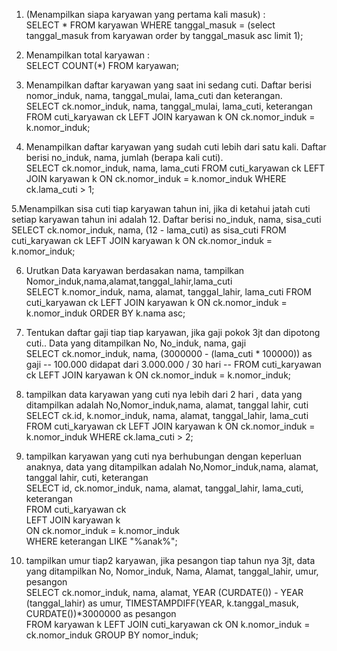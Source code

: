 1. (Menampilkan siapa karyawan yang pertama kali masuk) :  
SELECT * FROM karyawan WHERE tanggal_masuk =
(select tanggal_masuk from karyawan order by tanggal_masuk asc limit 1); 

2. Menampilkan total karyawan :  
SELECT COUNT(*) FROM karyawan;

3. Menampilkan daftar karyawan yang saat ini sedang cuti. Daftar berisi nomor_induk, nama, tanggal_mulai, lama_cuti dan keterangan.  
SELECT ck.nomor_induk, nama, tanggal_mulai, lama_cuti, keterangan 
FROM cuti_karyawan ck 
LEFT JOIN karyawan k 
ON ck.nomor_induk = k.nomor_induk;

4. Menampilkan daftar karyawan yang sudah cuti lebih dari satu kali. Daftar berisi no_induk, nama, jumlah (berapa kali cuti).  
SELECT ck.nomor_induk, nama, lama_cuti
FROM cuti_karyawan ck 
LEFT JOIN karyawan k 
ON ck.nomor_induk = k.nomor_induk
WHERE ck.lama_cuti > 1;

5.Menampilkan sisa cuti tiap karyawan tahun ini, jika di ketahui jatah cuti setiap karyawan tahun ini adalah 12. Daftar berisi no_induk, nama, sisa_cuti  
SELECT ck.nomor_induk, nama, (12 - lama_cuti) as sisa_cuti
FROM cuti_karyawan ck 
LEFT JOIN karyawan k 
ON ck.nomor_induk = k.nomor_induk;

6. Urutkan Data karyawan berdasakan nama, tampilkan Nomor_induk,nama,alamat,tanggal_lahir,lama_cuti  
SELECT k.nomor_induk, nama, alamat, tanggal_lahir, lama_cuti 
FROM cuti_karyawan ck 
LEFT JOIN karyawan k 
ON ck.nomor_induk = k.nomor_induk
ORDER BY k.nama asc;

7. Tentukan daftar gaji tiap tiap karyawan, jika gaji pokok 3jt dan dipotong cuti.. Data yang ditampilkan  No, No_induk, nama, gaji  
SELECT ck.nomor_induk, nama, (3000000 - (lama_cuti * 100000)) as gaji -- 100.000 didapat dari 3.000.000 / 30 hari --
FROM cuti_karyawan ck 
LEFT JOIN karyawan k 
ON ck.nomor_induk = k.nomor_induk;

8. tampilkan data karyawan yang cuti nya lebih dari 2 hari , data yang ditampilkan adalah No,Nomor_induk,nama, alamat, tanggal lahir, cuti  
SELECT ck.id, k.nomor_induk, nama, alamat, tanggal_lahir, lama_cuti 
FROM cuti_karyawan ck 
LEFT JOIN karyawan k 
ON ck.nomor_induk = k.nomor_induk
WHERE ck.lama_cuti > 2;

9. tampilkan karyawan yang cuti nya berhubungan dengan keperluan anaknya, data yang ditampilkan adalah No,Nomor_induk,nama, alamat, tanggal lahir, cuti, keterangan  
SELECT id, ck.nomor_induk, nama, alamat, tanggal_lahir, lama_cuti, keterangan  
FROM cuti_karyawan ck  
LEFT JOIN karyawan k   
ON ck.nomor_induk = k.nomor_induk  
WHERE keterangan LIKE "%anak%";

10. tampilkan umur tiap2 karyawan, jika pesangon tiap tahun nya 3jt, data yang ditampilkan No, Nomor_induk, Nama, Alamat, tanggal_lahir, umur, pesangon  
SELECT ck.nomor_induk, nama, alamat, YEAR (CURDATE()) - YEAR (tanggal_lahir) as umur, TIMESTAMPDIFF(YEAR, k.tanggal_masuk, 
CURDATE())*3000000 as pesangon  
FROM karyawan k
LEFT JOIN cuti_karyawan ck 
ON k.nomor_induk = ck.nomor_induk
GROUP BY nomor_induk;

